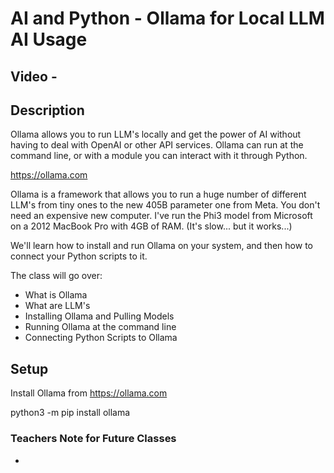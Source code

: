 # AI and Python - Ollama for Local LLM AI Usage


## Video - 


## Description

Ollama allows you to run LLM's locally and get the power of AI without having to deal with OpenAI or other API services. Ollama can run at the command line, or with a module you can interact with it through Python.

https://ollama.com

Ollama is a framework that allows you to run a huge number of different LLM's from tiny ones to the new 405B parameter one from Meta. You don't need an expensive new computer. I've run the Phi3 model from Microsoft on a 2012 MacBook Pro with 4GB of RAM. (It's slow... but it works...)

We'll learn how to install and run Ollama on your system, and then how to connect your Python scripts to it.

The class will go over:
- What is Ollama
- What are LLM's
- Installing Ollama and Pulling Models
- Running Ollama at the command line
- Connecting Python Scripts to Ollama


## Setup

Install Ollama from https://ollama.com

python3 -m pip install ollama


### Teachers Note for Future Classes

- 